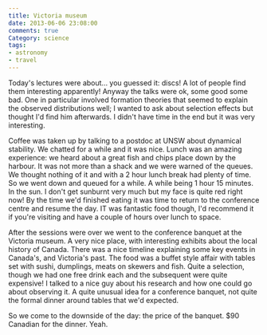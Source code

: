 ```yaml
---
title: Victoria museum
date: 2013-06-06 23:08:00
comments: true
Category: science
tags:
- astronomy
- travel
---
```


Today's lectures were about... you guessed it: discs! A lot of people find them
interesting apparently! Anyway the talks were ok, some good some bad. One in
particular involved formation theories that seemed to explain the observed
distributions well; I wanted to ask about selection effects but thought I'd find
him afterwards. I didn't have time in the end but it was very interesting.

Coffee was taken up by talking to a postdoc at UNSW about dynamical stability.
We chatted for a while and it was nice. Lunch was an amazing experience: we
heard about a great fish and chips place down by the harbour. It was not more
than a shack and we were warned of the queues. We thought nothing of it and with
a 2 hour lunch break had plenty of time. So we went down and queued for a while.
A while being 1 hour 15 minutes. In the sun. I don't get sunburnt very much but
my face is quite red right now! By the time we'd finished eating it was time to
return to the conference centre and resume the day. IT was fantastic food
though, I'd recommend it if you're visiting and have a couple of hours over
lunch to space.

After the sessions were over we went to the conference banquet at the Victoria
museum. A very nice place, with interesting exhibits about the local history of
Canada. There was a nice timeline explaining some key events in Canada's, and
Victoria's past. The food was a buffet style affair with tables set with sushi,
dumplings, meats on skewers and fish. Quite a selection, though we had one free
drink each and the subsequent were quite expensive!  I talked to a nice guy
about his research and how one could go about observing it. A quite unusual idea
for a conference banquet, not quite the formal dinner around tables that we'd
expected.

So we come to the downside of the day: the price of the banquet. $90 Canadian
for the dinner. Yeah.
